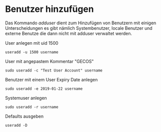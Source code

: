 # Benutzer hinzufügen

Das Kommando _adduser_ dient zum Hinzufügen von Benutzern mit einigen Unterscheidungen
es gibt nämlich Systembenutzer, locale Benutzer und externe Benutze die dann nicht mit adduser verwaltet werden.

User anlegen mit uid 1500

`useradd -u 1500 username`

User mit angepastem Kommentar "GECOS"

`sudo useradd -c "Test User Account" username`

 Benutzer mit einem User Expiry Date anlegen

`sudo useradd -e 2019-01-22 username`

Systemuser anlegen

`sudo useradd -r username`

Defaults ausgeben

`useradd -D`